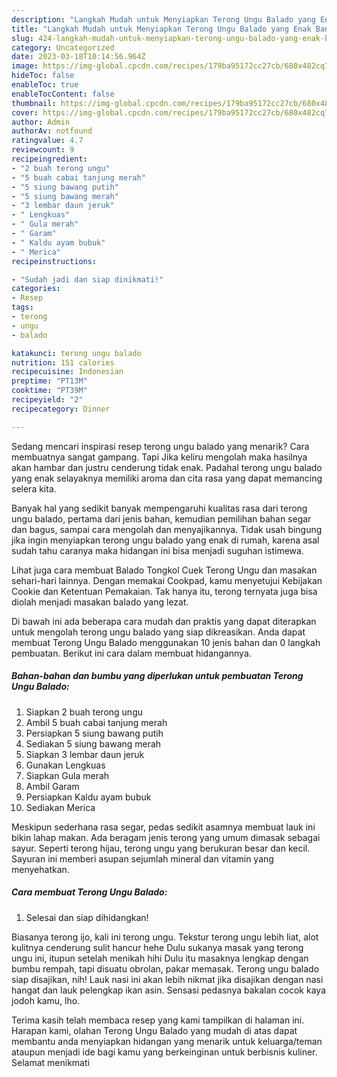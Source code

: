 ```yaml
---
description: "Langkah Mudah untuk Menyiapkan Terong Ungu Balado yang Enak Banget"
title: "Langkah Mudah untuk Menyiapkan Terong Ungu Balado yang Enak Banget"
slug: 424-langkah-mudah-untuk-menyiapkan-terong-ungu-balado-yang-enak-banget
category: Uncategorized
date: 2023-03-18T10:14:56.964Z
image: https://img-global.cpcdn.com/recipes/179ba95172cc27cb/680x482cq70/terong-ungu-balado-foto-resep-utama.jpg
hideToc: false
enableToc: true
enableTocContent: false
thumbnail: https://img-global.cpcdn.com/recipes/179ba95172cc27cb/680x482cq70/terong-ungu-balado-foto-resep-utama.jpg
cover: https://img-global.cpcdn.com/recipes/179ba95172cc27cb/680x482cq70/terong-ungu-balado-foto-resep-utama.jpg
author: Admin
authorAv: notfound
ratingvalue: 4.7
reviewcount: 9
recipeingredient:
- "2 buah terong ungu"
- "5 buah cabai tanjung merah"
- "5 siung bawang putih"
- "5 siung bawang merah"
- "3 lembar daun jeruk"
- " Lengkuas"
- " Gula merah"
- " Garam"
- " Kaldu ayam bubuk"
- " Merica"
recipeinstructions:

- "Sudah jadi dan siap dinikmati!"
categories:
- Resep
tags:
- terong
- ungu
- balado

katakunci: terong ungu balado 
nutrition: 151 calories
recipecuisine: Indonesian
preptime: "PT13M"
cooktime: "PT39M"
recipeyield: "2"
recipecategory: Dinner

---
```



Sedang mencari inspirasi resep terong ungu balado yang menarik? Cara membuatnya sangat gampang. Tapi Jika keliru mengolah maka hasilnya akan hambar dan justru cenderung tidak enak. Padahal terong ungu balado yang enak selayaknya memiliki aroma dan cita rasa yang dapat memancing selera kita.


Banyak hal yang sedikit banyak mempengaruhi kualitas rasa dari terong ungu balado, pertama dari jenis bahan, kemudian pemilihan bahan segar dan bagus, sampai cara mengolah dan menyajikannya. Tidak usah bingung jika ingin menyiapkan terong ungu balado yang enak di rumah, karena asal sudah tahu caranya maka hidangan ini bisa menjadi suguhan istimewa.

Lihat juga cara membuat Balado Tongkol Cuek Terong Ungu dan masakan sehari-hari lainnya. Dengan memakai Cookpad, kamu menyetujui Kebijakan Cookie dan Ketentuan Pemakaian. Tak hanya itu, terong ternyata juga bisa diolah menjadi masakan balado yang lezat.


Di bawah ini ada beberapa cara mudah dan praktis yang dapat diterapkan untuk mengolah terong ungu balado yang siap dikreasikan. Anda dapat membuat Terong Ungu Balado menggunakan 10 jenis bahan dan 0 langkah pembuatan. Berikut ini cara dalam membuat hidangannya.

<!--inarticleads1-->

##### Bahan-bahan dan bumbu yang diperlukan untuk pembuatan Terong Ungu Balado:

1. Siapkan 2 buah terong ungu
1. Ambil 5 buah cabai tanjung merah
1. Persiapkan 5 siung bawang putih
1. Sediakan 5 siung bawang merah
1. Siapkan 3 lembar daun jeruk
1. Gunakan  Lengkuas
1. Siapkan  Gula merah
1. Ambil  Garam
1. Persiapkan  Kaldu ayam bubuk
1. Sediakan  Merica


Meskipun sederhana rasa segar, pedas sedikit asamnya membuat lauk ini bikin lahap makan. Ada beragam jenis terong yang umum dimasak sebagai sayur. Seperti terong hijau, terong ungu yang berukuran besar dan kecil. Sayuran ini memberi asupan sejumlah mineral dan vitamin yang menyehatkan. 

<!--inarticleads2-->

##### Cara membuat Terong Ungu Balado:


1. Selesai dan siap dihidangkan!

Biasanya terong ijo, kali ini terong ungu. Tekstur terong ungu lebih liat, alot kulitnya cenderung sulit hancur hehe Dulu sukanya masak yang terong ungu ini, itupun setelah menikah hihi Dulu itu masaknya lengkap dengan bumbu rempah, tapi disuatu obrolan, pakar memasak. Terong ungu balado siap disajikan, nih! Lauk nasi ini akan lebih nikmat jika disajikan dengan nasi hangat dan lauk pelengkap ikan asin. Sensasi pedasnya bakalan cocok kaya jodoh kamu, lho. 

Terima kasih telah membaca resep yang kami tampilkan di halaman ini. Harapan kami, olahan Terong Ungu Balado yang mudah di atas dapat membantu anda menyiapkan hidangan yang menarik untuk keluarga/teman ataupun menjadi ide bagi kamu yang berkeinginan untuk berbisnis kuliner. Selamat menikmati
